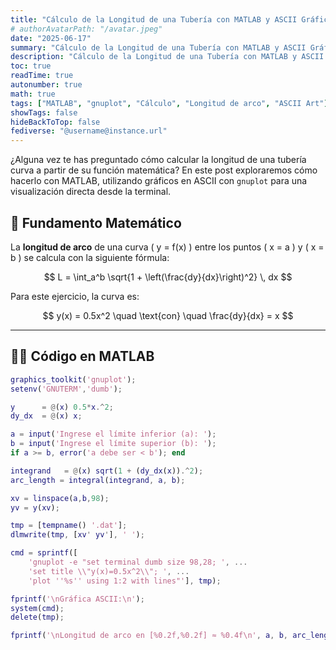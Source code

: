 ```yaml
---
title: "Cálculo de la Longitud de una Tubería con MATLAB y ASCII Gráficos"
# authorAvatarPath: "/avatar.jpeg"
date: "2025-06-17"
summary: "Cálculo de la Longitud de una Tubería con MATLAB y ASCII Gráficos"
description: "Cálculo de la Longitud de una Tubería con MATLAB y ASCII Gráficos"
toc: true
readTime: true
autonumber: true
math: true
tags: ["MATLAB", "gnuplot", "Cálculo", "Longitud de arco", "ASCII Art"]
showTags: false
hideBackToTop: false
fediverse: "@username@instance.url"
---
```


¿Alguna vez te has preguntado cómo calcular la longitud de una tubería curva a partir de su función matemática? En este post exploraremos cómo hacerlo con MATLAB, utilizando gráficos en ASCII con `gnuplot` para una visualización directa desde la terminal.

## 🧮 Fundamento Matemático

La **longitud de arco** de una curva \( y = f(x) \) entre los puntos \( x = a \) y \( x = b \) se calcula con la siguiente fórmula:

$$
L = \int_a^b \sqrt{1 + \left(\frac{dy}{dx}\right)^2} \, dx
$$

Para este ejercicio, la curva es:

$$
y(x) = 0.5x^2 \quad \text{con} \quad \frac{dy}{dx} = x
$$

---

## 🧑‍💻 Código en MATLAB

```matlab
graphics_toolkit('gnuplot');
setenv('GNUTERM','dumb');

y      = @(x) 0.5*x.^2;
dy_dx  = @(x) x;

a = input('Ingrese el límite inferior (a): ');
b = input('Ingrese el límite superior (b): ');
if a >= b, error('a debe ser < b'); end

integrand   = @(x) sqrt(1 + (dy_dx(x)).^2);
arc_length = integral(integrand, a, b);

xv = linspace(a,b,98);
yv = y(xv);

tmp = [tempname() '.dat'];
dlmwrite(tmp, [xv' yv'], ' ');

cmd = sprintf([
    'gnuplot -e "set terminal dumb size 98,28; ', ...
    'set title \\"y(x)=0.5x^2\\"; ', ...
    'plot ''%s'' using 1:2 with lines"'], tmp);

fprintf('\nGráfica ASCII:\n');
system(cmd);
delete(tmp);

fprintf('\nLongitud de arco en [%0.2f,%0.2f] ≈ %0.4f\n', a, b, arc_length);